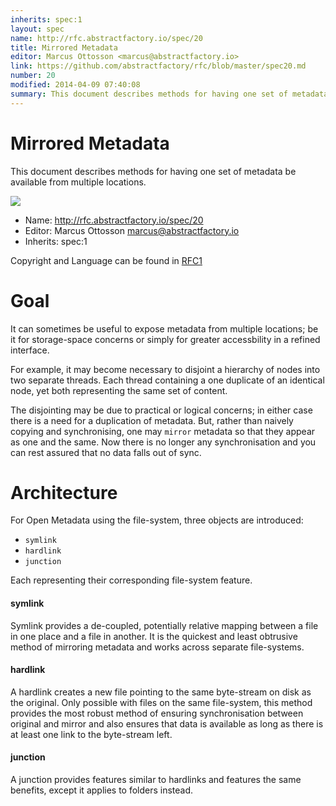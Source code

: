 ```yaml
---
inherits: spec:1
layout: spec
name: http://rfc.abstractfactory.io/spec/20
title: Mirrored Metadata
editor: Marcus Ottosson <marcus@abstractfactory.io>
link: https://github.com/abstractfactory/rfc/blob/master/spec20.md
number: 20
modified: 2014-04-09 07:40:08
summary: This document describes methods for having one set of metadata be available from multiple locations.
---
```


# Mirrored Metadata

This document describes methods for having one set of metadata be available from multiple locations.

![](..images/20/title.png)

* Name: http://rfc.abstractfactory.io/spec/20
* Editor: Marcus Ottosson <marcus@abstractfactory.io>
* Inherits: spec:1

Copyright and Language can be found in [RFC1](http://rfc.abstractfactory.io/spec/1)

# Goal

It can sometimes be useful to expose metadata from multiple locations; be it for storage-space concerns or simply for greater accessbility in a refined interface.

For example, it may become necessary to disjoint a hierarchy of nodes into two separate threads. Each thread containing a one duplicate of an identical node, yet both representing the same set of content.

The disjointing may be due to practical or logical concerns; in either case there is a need for a duplication of metadata. But, rather than naively copying and synchronising, one may `mirror` metadata so that they appear as one and the same. Now there is no longer any synchronisation and you can rest assured that no data falls out of sync.

# Architecture

For Open Metadata using the file-system, three objects are introduced:

* `symlink`
* `hardlink`
* `junction`

Each representing their corresponding file-system feature.

#### symlink

Symlink provides a de-coupled, potentially relative mapping between a file in one place and a file in another. It is the quickest and least obtrusive method of mirroring metadata and works across separate file-systems.

#### hardlink

A hardlink creates a new file pointing to the same byte-stream on disk as the original. Only possible with files on the same file-system, this method provides the most robust method of ensuring synchronisation between original and mirror and also ensures that data is available as long as there is at least one link to the byte-stream left.

#### junction

A junction provides features similar to hardlinks and features the same benefits, except it applies to folders instead.